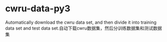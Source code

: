 # cwru-data-py3
Automatically download the cwru data set, and then divide it into training data set and test data set.自动下载cwru数据集，然后分训练数据集和测试数据集
